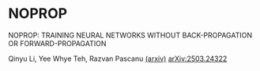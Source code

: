 # NOPROP
NOPROP: TRAINING NEURAL NETWORKS WITHOUT BACK-PROPAGATION OR FORWARD-PROPAGATION

Qinyu Li, Yee Whye Teh, Razvan Pascanu [(arxiv)](https://arxiv.org/pdf/2503.24322) <a href="https://arxiv.org/pdf/2503.24322" target="_blank" rel="noopener noreferrer">arXiv:2503.24322</a>

